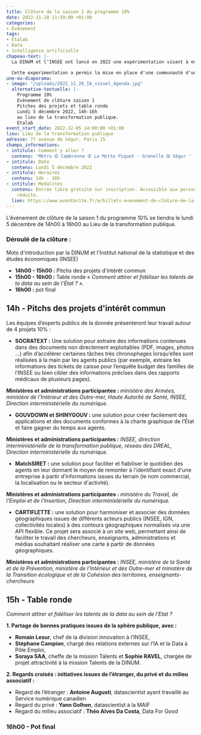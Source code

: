 ```yaml
---
title: Clôture de la saison 1 du programme 10%
date: 2022-11-28 11:59:00 +01:00
categories:
- Évènement
tags:
- Etalab
- Data
- intelligence artificielle
chapeau-text: |-
  La DINUM et l’INSEE ont lancé en 2022 une expérimentation visant à encourager les experts de la donnée à consacrer au moins 10 % de leur temps de travail à des projets d’intérêt partagé à une échelle interministérielle.

  Cette expérimentation a permis la mise en place d'une communauté d'une cinquantaine d'experts publics de la donnée qui s'est mobilisée sur 4 projets d'intérêt commun autour de la data et de l'IA.
une-ou-diaporama:
- image: "/uploads/2022_11_28_IA_visuel_Agenda.jpg"
  alternative-textuelle: |-
    Programme 10%
    Evènement de clôture saison 1
    Pitches des projets et table ronde
    Lundi 5 décembre 2022, 14h-16h
    au lieu de la transformation publique.
    Etalab
event_start_date: 2022-12-05 14:00:00 +01:00
lieu: Lieu de la transformation publique
adresse: 77 avenue de Ségur, Paris 15
champs_informations:
- intitule: Comment y aller ?
  contenu: 'Métro ➅ Cambronne ➇ La Motte Piquet - Grenelle ➉ Ségur '
- intitule: Date
  contenu: Lundi 5 décembre 2022
- intitule: Horaires
  contenu: 14h - 16h
- intitule: Modalités
  contenu: Entrée libre gratuite sur inscription. Accessible aux personnes à mobilité
    réduite.
  lien: https://www.eventbrite.fr/e/billets-evenement-de-cloture-de-la-saison-1-du-programme-10-460655772817
---
```


L’événement de clôture de la saison 1 du programme 10% se tiendra le lundi 5 décembre de 14h00 à 16h00 au Lieu de la transformation publique.

### Déroulé de la clôture :

Mots d'introduction par la DINUM et l'Institut national de la statistique et des études économiques (INSEE)
* **14h00 - 15h00 :** Pitchs des projets d'intérêt commun
* **15h00 - 16h00 :** Table ronde *« Comment attirer et fidéliser les talents de la data au sein de l’État ? »*. 
* **16h00 :** pot final

## 14h - Pitchs des projets d'intérêt commun

Les équipes d’experts publics de la donnée présenteront leur travail autour de 4 projets 10% : 

* **SOCRATEXT :** Une solution pour extraire des informations contenues dans des documents non directement exploitables (PDF, images, photos …) afin d’accélérer certaines tâches très chronophages lorsqu’elles sont réalisées à la main par les agents publics (par exemple, extraire les informations des tickets de caisse pour l’enquête budget des familles de l’INSEE ou bien cibler des informations précises dans des rapports médicaux de plusieurs pages).

**Ministères et administrations participantes :**
*ministère des Armées, ministère de l’Intérieur et des Outre-mer, Haute Autorité de Santé, INSEE, Direction interministérielle du numérique.*

* **GOUVDOWN et SHINYGOUV :** une solution pour créer facilement des applications et des documents conformes à la charte graphique de l’État et faire gagner du temps aux agents.

**Ministères et administrations participantes :** *INSEE, direction interministérielle de la transformation publique, réseau des DREAL, Direction interministérielle du numérique.*

* **MatchSIRET :** une solution pour faciliter et fiabiliser le quotidien des agents en leur donnant le moyen de remonter à l'identifiant exact d'une entreprise à partir d’informations issues du terrain (le nom commercial, la localisation ou le secteur d'activité).

**Ministères et administrations participantes :**
*ministère du Travail, de l'Emploi et de l'Insertion, Direction interministérielle du numérique.*

* **CARTIFLETTE :** une solution pour harmoniser et associer des données géographiques issues de différents acteurs publics (INSEE, IGN, collectivités locales) à des contours géographiques normalisés via une API flexible. Ce projet sera associé à un site web, permettant ainsi de faciliter le travail des chercheurs, enseignants, administrations et médias souhaitant réaliser une carte à partir de données géographiques. 

**Ministères et administrations participantes :** *INSEE, ministère de la Santé et de la Prévention, ministère de l’Intérieur et des Outre-mer et ministère de la Transition écologique et de la Cohésion des territoires, enseignants-chercheurs*

## 15h - Table ronde 

*Comment attirer et fidéliser les talents de la data au sein de l'Etat ?*

**1. Partage de bonnes pratiques issues de la sphère publique, avec :**
* **Romain Lesur**, chef de la division innovation à l’INSEE, 
* **Stéphane Campion**, chargé des relations externes sur l’IA et la Data à Pôle Emploi, 
* **Soraya SAA**, cheffe de la mission Talents et **Sophie RAVEL**, chargée de projet attractivité à la mission Talents de la DINUM.

**2. Regards croisés : initiatives issues de l’étranger, du privé et du milieu associatif :**
* Regard de l’étranger : **Antoine Augusti**, datascientist ayant travaillé au Service numérique canadien
* Regard du privé : **Yann Golhen**, datascientist à la MAIF
* Regard du milieu associatif : **Théo Alves Da Costa**, Data For Good

### 16h00 - Pot final